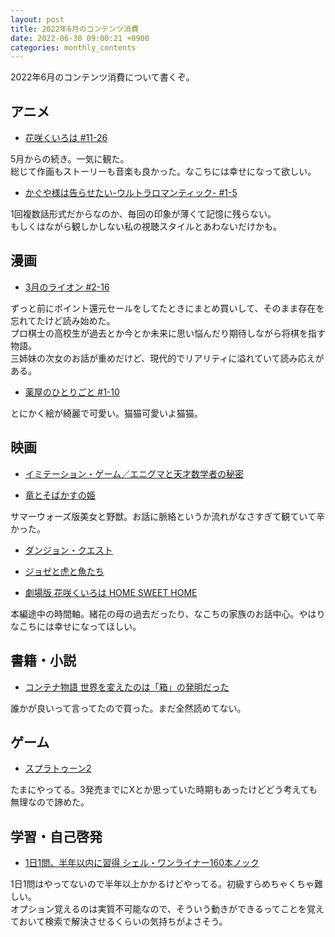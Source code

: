 ```yaml
---
layout: post
title: 2022年6月のコンテンツ消費
date: 2022-06-30 09:00:21 +0900 
categories: monthly_contents
---
```


2022年6月のコンテンツ消費について書くぞ。

## アニメ

- [花咲くいろは #11-26](https://annict.com/works/1732)

5月からの続き。一気に観た。  
総じて作画もストーリーも音楽も良かった。なこちには幸せになって欲しい。


- [かぐや様は告らせたい-ウルトラロマンティック- #1-5](https://annict.com/works/7725)

1回複数話形式だからなのか、毎回の印象が薄くて記憶に残らない。  
もしくはながら観しかしない私の視聴スタイルとあわないだけかも。


## 漫画

- [3月のライオン #2-16](https://amzn.to/3IcCgUe)

ずっと前にポイント還元セールをしてたときにまとめ買いして、そのまま存在を忘れてたけど読み始めた。  
プロ棋士の高校生が過去とか今とか未来に思い悩んだり期待しながら将棋を指す物語。  
三姉妹の次女のお話が重めだけど、現代的でリアリティに溢れていて読み応えがある。

- [薬屋のひとりごと #1-10](https://amzn.to/3OCHgDL)

とにかく絵が綺麗で可愛い。猫猫可愛いよ猫猫。  


## 映画

- [イミテーション・ゲーム／エニグマと天才数学者の秘密](https://filmarks.com/movies/57847)

- [竜とそばかすの姫](https://filmarks.com/movies/94514)

サマーウォーズ版美女と野獣。お話に脈絡というか流れがなさすぎて観ていて辛かった。

- [ダンジョン・クエスト](https://filmarks.com/movies/101071)

- [ジョゼと虎と魚たち](https://filmarks.com/movies/88083)

- [劇場版 花咲くいろは HOME SWEET HOME](https://filmarks.com/movies/53268)

本編途中の時間軸。緒花の母の過去だったり、なこちの家族のお話中心。やはりなこちには幸せになってほしい。


## 書籍・小説

- [コンテナ物語 世界を変えたのは「箱」の発明だった](https://amzn.to/3NBIdeu)

誰かが良いって言ってたので買った。まだ全然読めてない。


## ゲーム

- [スプラトゥーン2](https://amzn.to/3febU6I)

たまにやってる。3発売までにXとか思っていた時期もあったけどどう考えても無理なので諦めた。


## 学習・自己啓発

- [1日1問、半年以内に習得 シェル・ワンライナー160本ノック](https://amzn.to/3s9GrJs)

1日1問はやってないので半年以上かかるけどやってる。初級すらめちゃくちゃ難しい。  
オプション覚えるのは実質不可能なので、そういう動きができるってことを覚えておいて検索で解決させるくらいの気持ちがよさそう。

